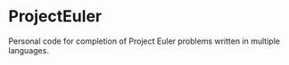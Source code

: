 ProjectEuler
============

Personal code for completion of Project Euler problems written in multiple languages.
